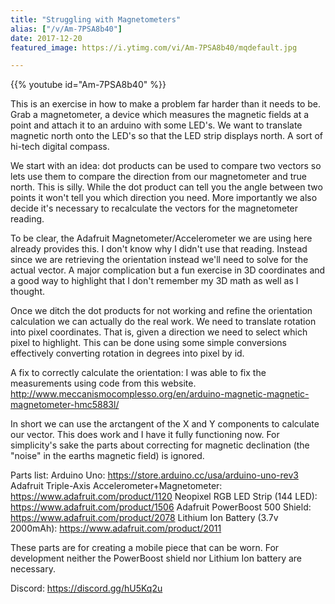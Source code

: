 ```yaml
---
title: "Struggling with Magnetometers"
alias: ["/v/Am-7PSA8b40"]
date: 2017-12-20
featured_image: https://i.ytimg.com/vi/Am-7PSA8b40/mqdefault.jpg

---
```


{{% youtube id="Am-7PSA8b40" %}}

This is an exercise in how to make a problem far harder than it needs to be. Grab a magnetometer, a device which measures the magnetic fields at a point and attach it to an arduino with some LED's. We want to translate magnetic north onto the LED's so that the LED strip displays north. A sort of hi-tech digital compass.

We start with an idea: dot products can be used to compare two vectors so lets use them to compare the direction from our magnetometer and true north. This is silly. While the dot product can tell you the angle between two points it won't tell you which direction you need. More importantly we also decide it's necessary to recalculate the vectors for the magnetometer reading.

To be clear, the Adafruit Magnetometer/Accelerometer we are using here already provides this. I don't know why I didn't use that reading. Instead since we are retrieving the orientation instead we'll need to solve for the actual vector. A major complication but a fun exercise in 3D coordinates and a good way to highlight that I don't remember my 3D math as well as I thought.

Once we ditch the dot products for not working and refine the orientation calculation we can actually do the real work. We need to translate rotation into pixel coordinates. That is, given a direction we need to select which pixel to highlight. This can be done using some simple conversions effectively converting rotation in degrees into pixel by id.

A fix to correctly calculate the orientation:
I was able to fix the measurements using code from this website. http://www.meccanismocomplesso.org/en/arduino-magnetic-magnetic-magnetometer-hmc5883l/

In short we can use the arctangent of the X and Y components to calculate our vector. This does work and I have it fully functioning now. For simplicity's sake the parts about correcting for magnetic declination (the "noise" in the earths magnetic field) is ignored.

Parts list:
Arduino Uno: https://store.arduino.cc/usa/arduino-uno-rev3
Adafruit Triple-Axis Accelerometer+Magnetometer: https://www.adafruit.com/product/1120
Neopixel RGB LED Strip (144 LED): https://www.adafruit.com/product/1506
Adafruit PowerBoost 500 Shield: https://www.adafruit.com/product/2078
Lithium Ion Battery (3.7v 2000mAh): https://www.adafruit.com/product/2011

These parts are for creating a mobile piece that can be worn. For development neither the PowerBoost shield nor Lithium Ion battery are necessary.

Discord: https://discord.gg/hU5Kq2u